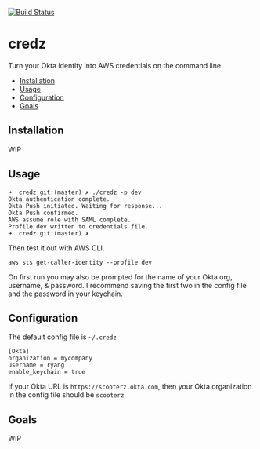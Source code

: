 
[![Build Status](https://circleci.com/gh/ryangraham/credz.svg?style=svg)](https://circleci.com/gh/ryangraham/credz)

# credz

Turn your Okta identity into AWS credentials on the command line.

- [Installation](#installation)
- [Usage](#usage)
- [Configuration](#configuration)
- [Goals](#goals)

## Installation

WIP

## Usage

```
➜  credz git:(master) ✗ ./credz -p dev
Okta authentication complete.
Okta Push initiated. Waiting for response...
Okta Push confirmed.
AWS assume role with SAML complete.
Profile dev written to credentials file.
➜  credz git:(master) ✗
```
Then test it out with AWS CLI.
```
aws sts get-caller-identity --profile dev
```

On first run you may also be prompted for the name of your Okta org, username, & password. I recommend saving the first two in the config file and the password in your keychain.

## Configuration

The default config file is `~/.credz`

```
[Okta]
organization = mycompany
username = ryang
enable_keychain = true

```
If your Okta URL is `https://scooterz.okta.com`, then your Okta organization in the config file should be `scooterz`

## Goals

WIP
